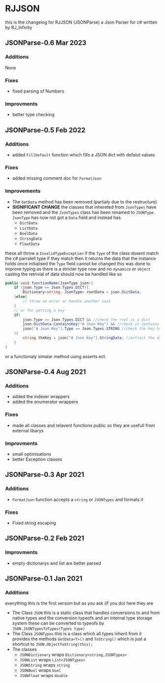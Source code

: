 # RJJSON
this is the changelog for RJJSON (JSONParse) a Json Parser for c# written by RJ_Infinity
## JSONParse-0.6 Mar 2023
### Additions
 None
### Fixes
- fixed parsing of Numbers
### Improvments
- better type checking
## JSONParse-0.5 Feb 2022
### Additions
- added `FillDefault` function which fills a JSON dict with defalut values 
### Fixes
- added missing comment doc for `FormatJson`
### Improvements
- The `GetData` method has been removed (partialy due to the restructure)
- **SIGNIFICANT CHANGE** the classes that inhereted from `JsonTypes` have been removed and the `JsonTypes` class has been renamed to `JSONType`. `JsonType` has now not got a `Data` field and instead has
    + `DictData`
    + `ListData`
    + `BoolData`
    + `StringData`
    + `FloatData`

these all throw a `InvalidTypeException` if the `Type` of the class dosent match the c# parralell type if they match then it returns the data that the instance holds once initialised the `Type` field cannot be changed this was done to improve typing as there is a stricter type now and no `dynamic`s or `object` casting the retrivial of data should now be handled like so
```c#
public void functionName(JsonType json){
    if (json.Type == Json.Types.DICT){
        Dictionary<string, JsonType> rootData = json.DictData;
    }else{
        // throw an error or handle another case
    }
    // or for getting a key
    if(
        json.Type == Json.Types.DICT && //check the root is a dict
        json.DictData.ContainsKey("A Json Key") && //check it contains the key
        json["A Json Key"].Type == Json.Types.STRING //check the key has the correct type
    ){
        string theKey = json["A Json Key"].StringData; //extract the data
    }
}
```
or a functionaly simalar method using asserts ect.
## JSONParse-0.4 Aug 2021
### Additions
- added the indexer wrappers
- added the enumerator wrappers
### Fixes
- made all classes and relavent functions public so they are usefull from external libarys
### Improvments
- small optimisations
- better Exception classes
## JSONParse-0.3 Apr 2021
### Additions
- `FormatJson` function accepts a `string` or `JSONTypes` and formats it
### Fixes
- Fixed string escaping
## JSONParse-0.2 Feb 2021
### Improvments
- empty dictionarys and list are better parsed 
## JSONParse-0.1 Jan 2021
### Additions
everything this is the first version but as you ask (if you do) here they are
- The Class `JSON` this is a static class that handles conversions to and from native types and the conversion typeofs and an internal type storage system these can be converted to typeofs by `JSON.JSONTypesToTypes(Types type)`
- The Class `JSONTypes` this is a class which all types inherit from it provides the methods `GetData<T>()` and `ToString()` which is just a shortcut to `JSON.ObjectToString(this);`
- The classes
    + `JSONDictionary` wraps `Dictionary<string,JSONTypes>`
    + `JSONList` wraps `List<JSONTypes>`
    + `JSONString` wraps `string`
    + `JSONBool` wraps `bool`
    + `JSONFloat` wraps `double`

